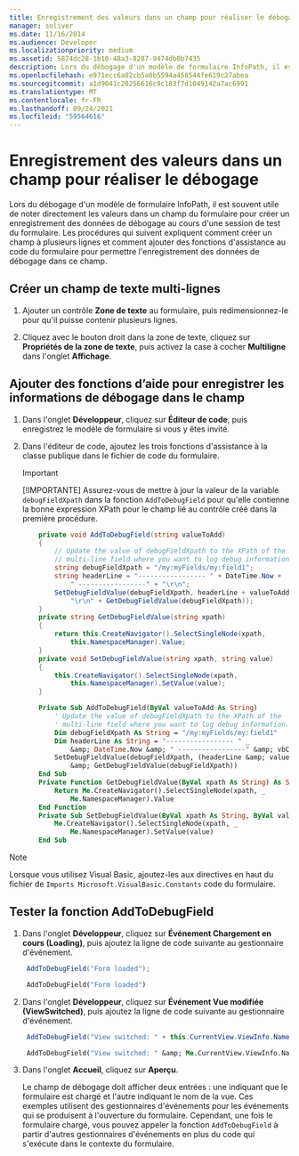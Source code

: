 ```yaml
---
title: Enregistrement des valeurs dans un champ pour réaliser le débogage
manager: soliver
ms.date: 11/16/2014
ms.audience: Developer
ms.localizationpriority: medium
ms.assetid: 5874dc28-1b10-48a3-8287-9474db0b7435
description: Lors du débogage d'un modèle de formulaire InfoPath, il est souvent utile de noter directement les valeurs dans un champ du formulaire pour créer un enregistrement des données de débogage au cours d'une session de test du formulaire. Les procédures qui suivent expliquent comment créer un champ à plusieurs lignes et comment ajouter des fonctions d'assistance au code du formulaire pour permettre l'enregistrement des données de débogage dans ce champ.
ms.openlocfilehash: e971ecc6a82cb5a0b5594a458544fe619c27abea
ms.sourcegitcommit: a1d9041c20256616c9c183f7d1049142a7ac6991
ms.translationtype: MT
ms.contentlocale: fr-FR
ms.lasthandoff: 09/24/2021
ms.locfileid: "59564616"
---
```

# <a name="log-values-to-a-field-for-debugging"></a>Enregistrement des valeurs dans un champ pour réaliser le débogage

Lors du débogage d'un modèle de formulaire InfoPath, il est souvent utile de noter directement les valeurs dans un champ du formulaire pour créer un enregistrement des données de débogage au cours d'une session de test du formulaire. Les procédures qui suivent expliquent comment créer un champ à plusieurs lignes et comment ajouter des fonctions d'assistance au code du formulaire pour permettre l'enregistrement des données de débogage dans ce champ.
  
## <a name="create-a-multi-line-text-field"></a>Créer un champ de texte multi-lignes

1. Ajouter un contrôle **Zone de texte** au formulaire, puis redimensionnez-le pour qu'il puisse contenir plusieurs lignes. 
    
2. Cliquez avec le bouton droit dans la zone de texte, cliquez sur **Propriétés de la zone de texte**, puis activez la case à cocher **Multiligne** dans l'onglet **Affichage**. 
    
## <a name="add-helper-functions-to-log-debug-information-to-the-field"></a>Ajouter des fonctions d’aide pour enregistrer les informations de débogage dans le champ

1. Dans l'onglet **Développeur**, cliquez sur **Éditeur de code**, puis enregistrez le modèle de formulaire si vous y êtes invité.
    
2. Dans l'éditeur de code, ajoutez les trois fonctions d'assistance à la classe publique dans le fichier de code du formulaire.
    
   > [!IMPORTANT]
   > [!IMPORTANTE] Assurez-vous de mettre à jour la valeur de la variable  `debugFieldXpath` dans la fonction  `AddToDebugField` pour qu'elle contienne la bonne expression XPath pour le champ lié au contrôle créé dans la première procédure. 
  
    ```cs
        private void AddToDebugField(string valueToAdd)
        {
            // Update the value of debugFieldXpath to the XPath of the
            // multi-line field where you want to log debug information.
            string debugFieldXpath = "/my:myFields/my:field1";
            string headerLine = "----------------- " + DateTime.Now + 
                " -----------------" + "\r\n";
            SetDebugFieldValue(debugFieldXpath, headerLine + valueToAdd + 
                "\r\n" + GetDebugFieldValue(debugFieldXpath));
        }
        private string GetDebugFieldValue(string xpath)
        {
            return this.CreateNavigator().SelectSingleNode(xpath, 
                this.NamespaceManager).Value;
        }
        private void SetDebugFieldValue(string xpath, string value)
        {
            this.CreateNavigator().SelectSingleNode(xpath, 
                this.NamespaceManager).SetValue(value);
        }
    ```

    ```vb
        Private Sub AddToDebugField(ByVal valueToAdd As String)
            ' Update the value of debugFieldXpath to the XPath of the 
            ' multi-line field where you want to log debug information.
            Dim debugFieldXpath As String = "/my:myFields/my:field1"
            Dim headerLine As String = "----------------- " _
                &amp; DateTime.Now &amp; " -----------------" &amp; vbCrLf
            SetDebugFieldValue(debugFieldXpath, (headerLine &amp; valueToAdd &amp; vbCrLf) _
                &amp; GetDebugFieldValue(debugFieldXpath))
        End Sub
        Private Function GetDebugFieldValue(ByVal xpath As String) As String
            Return Me.CreateNavigator().SelectSingleNode(xpath, _
                Me.NamespaceManager).Value
        End Function
        Private Sub SetDebugFieldValue(ByVal xpath As String, ByVal value As String)
            Me.CreateNavigator().SelectSingleNode(xpath, _
                Me.NamespaceManager).SetValue(value)
        End Sub
    ```

> [!NOTE] 
> Lorsque vous utilisez Visual Basic, ajoutez-les aux directives en haut du fichier de `Imports Microsoft.VisualBasic.Constants` code du formulaire. 
  
## <a name="test-the-addtodebugfield-function"></a>Tester la fonction AddToDebugField

1. Dans l'onglet **Développeur**, cliquez sur **Événement Chargement en cours (Loading)**, puis ajoutez la ligne de code suivante au gestionnaire d'événement.
    
   ```cs
    AddToDebugField("Form loaded");
   ```

   ```vb
    AddToDebugField("Form loaded")
   ```

2. Dans l'onglet **Développeur**, cliquez sur **Événement Vue modifiée (ViewSwitched)**, puis ajoutez la ligne de code suivante au gestionnaire d'événement.
    
   ```cs
    AddToDebugField("View switched: " + this.CurrentView.ViewInfo.Name);
   ```

   ```vb
    AddToDebugField("View switched: " &amp; Me.CurrentView.ViewInfo.Name)
   ```

3. Dans l'onglet **Accueil**, cliquez sur **Aperçu**.
    
   Le champ de débogage doit afficher deux entrées : une indiquant que le formulaire est chargé et l'autre indiquant le nom de la vue. Ces exemples utilisent des gestionnaires d'événements pour les événements qui se produisent à l'ouverture du formulaire. Cependant, une fois le formulaire chargé, vous pouvez appeler la fonction  `AddToDebugField` à partir d'autres gestionnaires d'événements en plus du code qui s'exécute dans le contexte du formulaire. 
  

